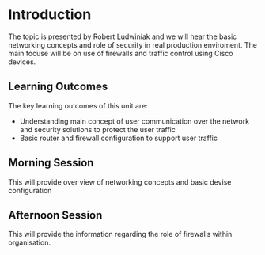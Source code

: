 # Introduction
The topic is presented by Robert Ludwiniak and we will hear the basic networking concepts and role of security in real production enviroment. The main focuse will be on use of firewalls and traffic control using Cisco devices.

## Learning Outcomes
The key learning outcomes of this unit are:
* Understanding main concept of user communication over the network and security solutions to protect the user traffic
* Basic router and firewall configuration to support user traffic

## Morning Session
This will provide over view of networking concepts and basic devise configuration

## Afternoon Session
This will provide the information regarding the role of firewalls within organisation.
